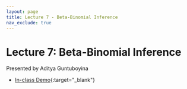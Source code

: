 ```yaml
---
layout: page
title: Lecture 7 - Beta-Binomial Inference
nav_exclude: true
---
```


# Lecture 7: Beta-Binomial Inference

Presented by Aditya Guntuboyina

- [In-class Demo](https://data102.datahub.berkeley.edu/hub/user-redirect/git-pull?repo=https%3A%2F%2Fgithub.com%2Fds-102%2Ffa23-materials&urlpath=tree%2Ffa23-materials%2Flecture%2Flecture07%2FLectureSEVENData102Fall2023.ipynb&branch=main){:target="_blank"}